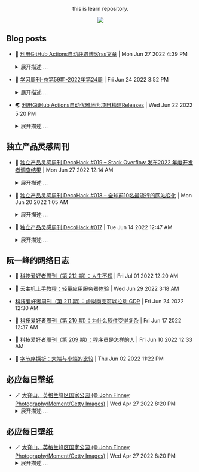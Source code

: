 <div align="center">

this is learn repository.

![](https://wiki.eryajf.net/img/dengxia.gif)

</div>


## Blog posts
<!-- BLOG-POST-LIST:START -->
- 🫶 [利用GitHub Actions自动获取博客rss文章](https://wiki.eryajf.net/pages/1b1ba3/) | Mon Jun 27 2022 4:39 PM 
    <details><summary>展开描述 ...</summary> 
    在GitHub中，我们能看到每个人都在折腾个人同名仓库的profile，我在这上边也花了不少的时间，在这个冲浪经历中，感觉外国人折腾的好像要更厉害一些，浏览过程中看到有人能直接在个人的profile中生成博客最近更新文章，很是新颖，于是就学习了一下。 
    </details> 

- 🧰 [学习周刊-总第59期-2022年第24周](https://wiki.eryajf.net/pages/b0bdd0/) | Fri Jun 24 2022 3:52 PM 
    <details><summary>展开描述 ...</summary> 
    学习周刊-总第59期-2022年第24周 
    </details> 

- 🌏 [利用GitHub Actions自动优雅地为项目构建Releases](https://wiki.eryajf.net/pages/f3e878/) | Wed Jun 22 2022 5:20 PM 
    <details><summary>展开描述 ...</summary> 
    基于git管理的项目，通常在分支管理之外，还会通过tag来对代码进行管理，尤其像go语言，go mod更是依赖tag来对项目的版本进行管理，因此合理的版本管理，对于项目的发展也会是更加健康的一个激励。GitHub中有一个Releases的概念，其实与tag差不多，简单理解就是在打一个tag的基础之上，用releases来进行管理。如果你没有了解过这里边的概念，那么要想成功打一个release还是有点难度的。 
    </details> 
<!-- BLOG-POST-LIST:END -->

## 独立产品灵感周刊

<!-- DecoHack:START -->
- 🌊 [独立产品灵感周刊 DecoHack #019 – Stack Overflow 发布2022 年度开发者调查结果](https://www.decohack.com/Post/699) | Mon Jun 27 2022 12:14 AM
    <details><summary>展开描述 ...</summary>
    本周刊记录有趣好玩的独立产品设计开发相关内容，每周发布，感兴趣的伙伴可以点击订阅我的周刊。为保证每期都能收到建 [&amp;#8230;]
    </details>

- 💪 [独立产品灵感周刊 DecoHack #018 – 全球前10名最流行的网站变化](https://www.decohack.com/Post/680) | Mon Jun 20 2022 1:05 AM
    <details><summary>展开描述 ...</summary>
    本周刊记录有趣好玩的独立产品设计开发相关内容，每周发布，感兴趣的伙伴可以点击订阅我的周刊。为保证每期都能收到建 [&amp;#8230;]
    </details>

- 🐎 [独立产品灵感周刊 DecoHack #017](https://www.decohack.com/Post/663) | Tue Jun 14 2022 12:47 AM
    <details><summary>展开描述 ...</summary>
    本周刊记录有趣好玩的独立产品设计开发相关内容，每周发布，感兴趣的伙伴可以点击订阅我的周刊。欢迎通过 Twitt [&amp;#8230;]
    </details>
<!-- DecoHack:END -->

## 阮一峰的网络日志

<!-- ruanyf:START -->
- 🦣 [科技爱好者周刊（第 212 期）：人生不短](http://www.ruanyifeng.com/blog/2022/07/weekly-issue-212.html) | Fri Jul 01 2022 12:20 AM

- 👺 [云主机上手教程：轻量应用服务器体验](http://www.ruanyifeng.com/blog/2022/06/cloud-server-getting-started-tutorial.html) | Wed Jun 29 2022 3:18 AM

-  [科技爱好者周刊（第 211 期）：虚拟商品可以拉动 GDP](http://www.ruanyifeng.com/blog/2022/06/weekly-issue-211.html) | Fri Jun 24 2022 12:30 AM

- 🐲 [科技爱好者周刊（第 210 期）：为什么软件变得复杂](http://www.ruanyifeng.com/blog/2022/06/weekly-issue-210.html) | Fri Jun 17 2022 12:37 AM

- 🦅 [科技爱好者周刊（第 209 期）：程序员是怎样的人](http://www.ruanyifeng.com/blog/2022/06/weekly-issue-209.html) | Fri Jun 10 2022 12:33 AM

- 🧰 [字节序探析：大端与小端的比较](http://www.ruanyifeng.com/blog/2022/06/endianness-analysis.html) | Thu Jun 02 2022 11:22 PM
<!-- ruanyf:END -->

## 必应每日壁纸

<!-- bing:START -->
- 🪄 [大脊山，英格兰峰区国家公园 &lpar;© John Finney Photography/Moment/Getty Images&rpar;](https://cn.bing.com/search?q=%e8%8b%b1%e6%a0%bc%e5%85%b0%e5%b3%b0%e5%8c%ba%e5%9b%bd%e5%ae%b6%e5%85%ac%e5%9b%ad&form=hpcapt&mkt=zh-cn) | Wed Apr 27 2022 8:20 PM
    <details><summary>展开描述 ...</summary>
    &lt;div&gt;20220427&lt;/div&gt;&lt;div&gt;&lt;img src=&quot;https://images.weserv.nl?url=cn.bing.com/th?id=OHR.GreatRidge_ZH-CN6165605288_1920x1080.jpg&amp;rf=LaDigue_1920x1080.jpg&amp;pid=hp&quot;&gt;&lt;/div&gt;&lt;div&gt;&lt;a href=&quot;https://images.weserv.nl?url=cn.bing.com/th?id=OHR.GreatRidge_ZH-CN6165605288_1920x1080.jpg&amp;rf=LaDigue_1920x1080.jpg&amp;pid=hp&quot; target=&quot;_blank&quot;&gt;下载此壁纸（1920x1080）&lt;/a&gt;&lt;br&gt;&lt;br&gt;&lt;/div&gt;大脊山，英格兰峰区国家公园 &lpar;© John Finney Photography/Moment/Getty Images&rpar;
    </details>
<!-- bing:END -->

## 必应每日壁纸

<!-- shiwen:START -->
- 🪄 [大脊山，英格兰峰区国家公园 &lpar;© John Finney Photography/Moment/Getty Images&rpar;](https://cn.bing.com/search?q=%e8%8b%b1%e6%a0%bc%e5%85%b0%e5%b3%b0%e5%8c%ba%e5%9b%bd%e5%ae%b6%e5%85%ac%e5%9b%ad&form=hpcapt&mkt=zh-cn) | Wed Apr 27 2022 8:20 PM
    <details><summary>展开描述 ...</summary>
    &lt;div&gt;20220427&lt;/div&gt;&lt;div&gt;&lt;img src=&quot;https://images.weserv.nl?url=cn.bing.com/th?id=OHR.GreatRidge_ZH-CN6165605288_1920x1080.jpg&amp;rf=LaDigue_1920x1080.jpg&amp;pid=hp&quot;&gt;&lt;/div&gt;&lt;div&gt;&lt;a href=&quot;https://images.weserv.nl?url=cn.bing.com/th?id=OHR.GreatRidge_ZH-CN6165605288_1920x1080.jpg&amp;rf=LaDigue_1920x1080.jpg&amp;pid=hp&quot; target=&quot;_blank&quot;&gt;下载此壁纸（1920x1080）&lt;/a&gt;&lt;br&gt;&lt;br&gt;&lt;/div&gt;大脊山，英格兰峰区国家公园 &lpar;© John Finney Photography/Moment/Getty Images&rpar;
    </details>
<!-- shiwen:END -->